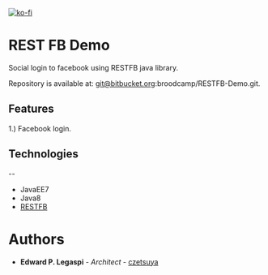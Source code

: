 [![ko-fi](https://www.ko-fi.com/img/githubbutton_sm.svg)](https://ko-fi.com/S6S0YXPX)

# REST FB Demo
Social login to facebook using RESTFB java library.

Repository is available at:  git@bitbucket.org:broodcamp/RESTFB-Demo.git.

## Features
1.) Facebook login.

## Technologies
--
 * JavaEE7
 * Java8
 * [RESTFB]

# Authors

* **Edward P. Legaspi** - *Architect* - [czetsuya](https://bitbucket.com/czetsuya)

[RESTFB]: <https://restfb.com>
